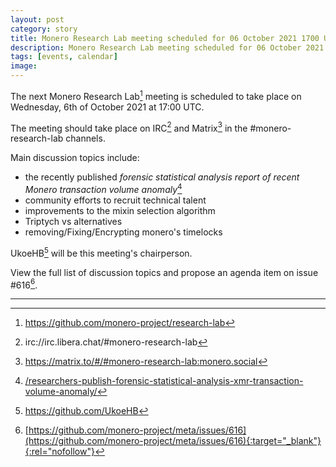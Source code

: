```yaml
---
layout: post
category: story
title: Monero Research Lab meeting scheduled for 06 October 2021 1700 UTC
description: Monero Research Lab meeting scheduled for 06 October 2021 1700 UTC on irc/Matrix channels.
tags: [events, calendar]
image: 
---
```


The next Monero Research Lab[^1] meeting is scheduled to take place on Wednesday, 6th of October 2021 at 17:00 UTC.

The meeting should take place on IRC[^2] and Matrix[^3] in the #monero-research-lab channels.

Main discussion topics include: 

- the recently published *forensic statistical analysis report of recent Monero transaction volume anomaly*[^4]
- community efforts to recruit technical talent
- improvements to the mixin selection algorithm
- Triptych vs alternatives
- removing/Fixing/Encrypting monero's timelocks

UkoeHB[^5] will be this meeting's chairperson.

View the full list of discussion topics and propose an agenda item on issue #616[^6].

---

[^1]: https://github.com/monero-project/research-lab
[^2]: irc://irc.libera.chat/#monero-research-lab
[^3]: https://matrix.to/#/#monero-research-lab:monero.social
[^4]: [/researchers-publish-forensic-statistical-analysis-xmr-transaction-volume-anomaly/](/researchers-publish-forensic-statistical-analysis-xmr-transaction-volume-anomaly/)
[^5]: https://github.com/UkoeHB
[^6]: [https://github.com/monero-project/meta/issues/616](https://github.com/monero-project/meta/issues/616){:target="_blank"}{:rel="nofollow"}

